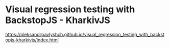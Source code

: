 # Visual regression testing with BackstopJS - KharkivJS
https://oleksandrpavlyshch.github.io/visual_regression_testing_with_backstopjs-kharkivjs/index.html
